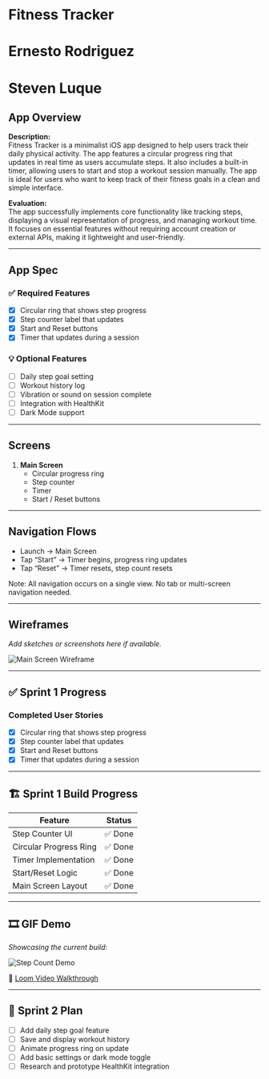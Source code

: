 # Fitness Tracker
# Ernesto Rodriguez
# Steven Luque
## App Overview

**Description:**  
Fitness Tracker is a minimalist iOS app designed to help users track their daily physical activity. The app features a circular progress ring that updates in real time as users accumulate steps. It also includes a built-in timer, allowing users to start and stop a workout session manually. The app is ideal for users who want to keep track of their fitness goals in a clean and simple interface.

**Evaluation:**  
The app successfully implements core functionality like tracking steps, displaying a visual representation of progress, and managing workout time. It focuses on essential features without requiring account creation or external APIs, making it lightweight and user-friendly.

---

## App Spec

### ✅ Required Features
- [x] Circular ring that shows step progress
- [x] Step counter label that updates
- [x] Start and Reset buttons
- [x] Timer that updates during a session

### 💡 Optional Features
- [ ] Daily step goal setting
- [ ] Workout history log
- [ ] Vibration or sound on session complete
- [ ] Integration with HealthKit
- [ ] Dark Mode support

---

## Screens

1. **Main Screen**
   - Circular progress ring
   - Step counter
   - Timer
   - Start / Reset buttons

---

## Navigation Flows

- Launch → Main Screen
- Tap “Start” → Timer begins, progress ring updates
- Tap “Reset” → Timer resets, step count resets

Note: All navigation occurs on a single view. No tab or multi-screen navigation needed.

---

## Wireframes

_Add sketches or screenshots here if available._

![Main Screen Wireframe](images/main_screen_wireframe.jpg)

---

## ✅ Sprint 1 Progress

### Completed User Stories
- [x] Circular ring that shows step progress
- [x] Step counter label that updates
- [x] Start and Reset buttons
- [x] Timer that updates during a session

---

## 🏗️ Sprint 1 Build Progress

| Feature                | Status    |
|------------------------|-----------|
| Step Counter UI        | ✅ Done   |
| Circular Progress Ring | ✅ Done   |
| Timer Implementation   | ✅ Done   |
| Start/Reset Logic      | ✅ Done   |
| Main Screen Layout     | ✅ Done   |

---

## 🎞️ GIF Demo

_Showcasing the current build:_

![Step Count Demo](https://media1.giphy.com/media/v1.Y2lkPTc5MGI3NjExdjM5c3cyb2d2OGYwc2xwdGR5N255dnhrOHZwZDB4ZHZ2NTQ0djRzbyZlcD12MV9pbnRlcm5hbF9naWZfYnlfaWQmY3Q9Zw/CqMZobWCpPRE50pHVz/giphy.gif)

🎥 [Loom Video Walkthrough](https://www.loom.com/share/162460caac5c4981897606e6c7d7f976?sid=3aa692a4-ab99-4fb9-a12f-c4c299bb31e8)

---

## 📅 Sprint 2 Plan

- [ ] Add daily step goal feature
- [ ] Save and display workout history
- [ ] Animate progress ring on update
- [ ] Add basic settings or dark mode toggle
- [ ] Research and prototype HealthKit integration
